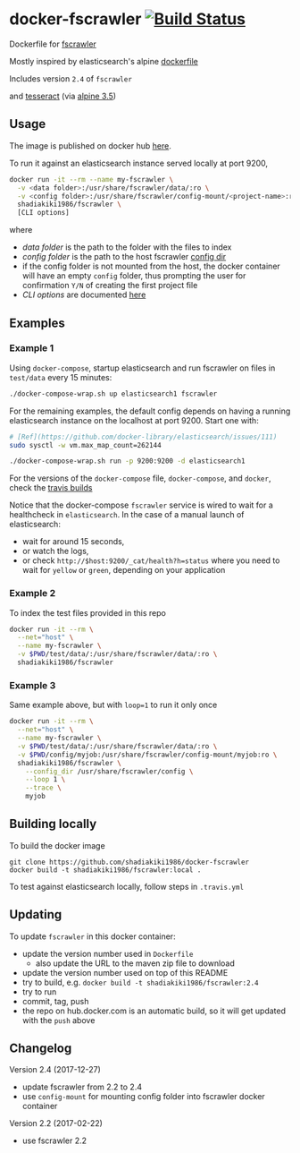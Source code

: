 # docker-fscrawler [![Build Status](https://travis-ci.org/shadiakiki1986/docker-fscrawler.svg?branch=master)](https://travis-ci.org/shadiakiki1986/docker-fscrawler)
Dockerfile for [fscrawler](https://github.com/dadoonet/fscrawler)

Mostly inspired by elasticsearch's alpine [dockerfile](https://github.com/docker-library/elasticsearch/blob/f2e19796b765e2e448d0e8c651d51be992b56d08/5/alpine/Dockerfile)

Includes version `2.4` of `fscrawler`

and [tesseract](https://github.com/tesseract-ocr/tesseract/wiki) (via [alpine 3.5](https://pkgs.alpinelinux.org/packages?name=tesseract-ocr&branch=&repo=&arch=&maintainer=))


## Usage
The image is published on docker hub [here](https://hub.docker.com/r/shadiakiki1986/fscrawler/).

To run it against an elasticsearch instance served locally at port 9200,
```bash
docker run -it --rm --name my-fscrawler \
  -v <data folder>:/usr/share/fscrawler/data/:ro \
  -v <config folder>:/usr/share/fscrawler/config-mount/<project-name>:ro \
  shadiakiki1986/fscrawler \
  [CLI options]
```
where
* *data folder* is the path to the folder with the files to index
* *config folder* is the path to the host fscrawler [config dir](https://github.com/dadoonet/fscrawler#cli-options)
* if the config folder is not mounted from the host, the docker container will have an empty `config` folder, thus prompting the user for confirmation `Y/N` of creating the first project file
* *CLI options* are documented [here](https://github.com/dadoonet/fscrawler#cli-options)


## Examples

### Example 1
Using `docker-compose`, startup elasticsearch and run fscrawler on files in `test/data` every 15 minutes:

```bash
./docker-compose-wrap.sh up elasticsearch1 fscrawler
```

For the remaining examples, the default config depends on having a running elasticsearch instance on the localhost at port 9200.
Start one with:

```bash
# [Ref](https://github.com/docker-library/elasticsearch/issues/111)
sudo sysctl -w vm.max_map_count=262144

./docker-compose-wrap.sh run -p 9200:9200 -d elasticsearch1
```

For the versions of the `docker-compose` file, `docker-compose`, and `docker`, check the [travis builds](https://travis-ci.org/shadiakiki1986/docker-fscrawler/)

Notice that the docker-compose `fscrawler` service is wired to wait for a healthcheck in `elasticsearch`.
In the case of a manual launch of elasticsearch:
- wait for around 15 seconds,
- or watch the logs,
- or check `http://$host:9200/_cat/health?h=status`
where you need to wait for `yellow` or `green`, depending on your application


### Example 2
To index the test files provided in this repo

```bash
docker run -it --rm \
  --net="host" \
  --name my-fscrawler \
  -v $PWD/test/data/:/usr/share/fscrawler/data/:ro \
  shadiakiki1986/fscrawler
```

### Example 3
Same example above, but with `loop=1` to run it only once

```bash
docker run -it --rm \
  --net="host" \
  --name my-fscrawler \
  -v $PWD/test/data/:/usr/share/fscrawler/data/:ro \
  -v $PWD/config/myjob:/usr/share/fscrawler/config-mount/myjob:ro \
  shadiakiki1986/fscrawler \
    --config_dir /usr/share/fscrawler/config \
    --loop 1 \
    --trace \
    myjob
```


## Building locally

To build the docker image
```
git clone https://github.com/shadiakiki1986/docker-fscrawler
docker build -t shadiakiki1986/fscrawler:local .
```

To test against elasticsearch locally, follow steps in `.travis.yml`


## Updating

To update `fscrawler` in this docker container:
- update the version number used in `Dockerfile`
  - also update the URL to the maven zip file to download
- update the version number used on top of this README
- try to build, e.g. `docker build -t shadiakiki1986/fscrawler:2.4`
- try to run
- commit, tag, push
- the repo on hub.docker.com is an automatic build, so it will get updated with the `push` above


## Changelog

Version 2.4 (2017-12-27)
- update fscrawler from 2.2 to 2.4
- use `config-mount` for mounting config folder into fscrawler docker container

Version 2.2 (2017-02-22)
-  use fscrawler 2.2
